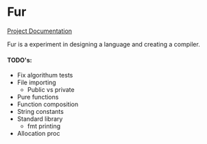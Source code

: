 # Fur #

[Project Documentation](/furlang.md)

Fur is a experiment in designing a language and creating a compiler.

#### TODO's:
- Fix algorithum tests
- File importing
    - Public vs private
- Pure functions
- Function composition
- String constants
- Standard library
    - fmt printing
- Allocation proc